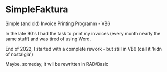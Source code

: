 # SimpleFaktura
Simple (and old) Invoice Printing Programm - VB6

In the late 90´s I had the task to print my invoices (every month nearly the same stuff) and was tired of using Word.

End of 2022, I started with a complete rework - but still in VB6 (call it 'kidn of nostalgia')

Maybe, someday, it wil be rewritten in RAD/Basic
